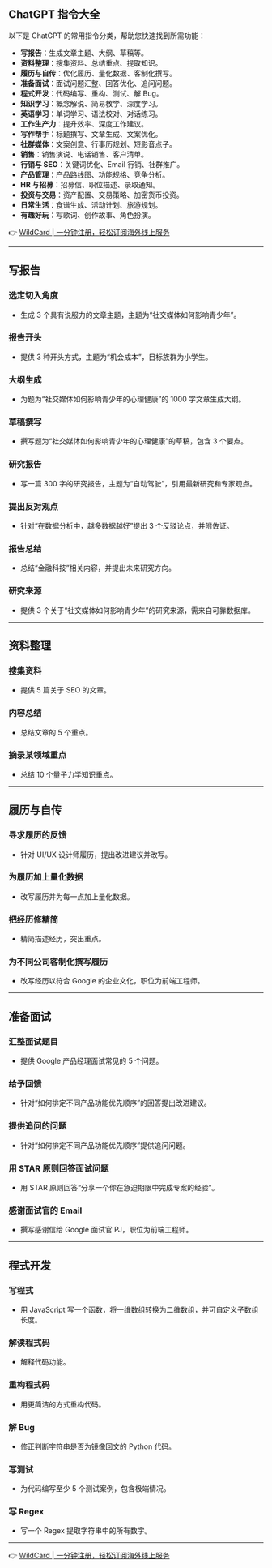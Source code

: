 ## ChatGPT 指令大全

以下是 ChatGPT 的常用指令分类，帮助您快速找到所需功能：

- **写报告**：生成文章主题、大纲、草稿等。
- **资料整理**：搜集资料、总结重点、提取知识。
- **履历与自传**：优化履历、量化数据、客制化撰写。
- **准备面试**：面试问题汇整、回答优化、追问问题。
- **程式开发**：代码编写、重构、测试、解 Bug。
- **知识学习**：概念解说、简易教学、深度学习。
- **英语学习**：单词学习、语法校对、对话练习。
- **工作生产力**：提升效率、深度工作建议。
- **写作帮手**：标题撰写、文章生成、文案优化。
- **社群媒体**：文案创意、行事历规划、短影音点子。
- **销售**：销售演说、电话销售、客户清单。
- **行销与 SEO**：关键词优化、Email 行销、社群推广。
- **产品管理**：产品路线图、功能规格、竞争分析。
- **HR 与招募**：招募信、职位描述、录取通知。
- **投资与交易**：资产配置、交易策略、加密货币投资。
- **日常生活**：食谱生成、活动计划、旅游规划。
- **有趣好玩**：写歌词、创作故事、角色扮演。

👉 [WildCard | 一分钟注册，轻松订阅海外线上服务](https://bit.ly/bewildcard)

---

## 写报告

### 选定切入角度
- 生成 3 个具有说服力的文章主题，主题为“社交媒体如何影响青少年”。

### 报告开头
- 提供 3 种开头方式，主题为“机会成本”，目标族群为小学生。

### 大纲生成
- 为题为“社交媒体如何影响青少年的心理健康”的 1000 字文章生成大纲。

### 草稿撰写
- 撰写题为“社交媒体如何影响青少年的心理健康”的草稿，包含 3 个要点。

### 研究报告
- 写一篇 300 字的研究报告，主题为“自动驾驶”，引用最新研究和专家观点。

### 提出反对观点
- 针对“在数据分析中，越多数据越好”提出 3 个反驳论点，并附佐证。

### 报告总结
- 总结“金融科技”相关内容，并提出未来研究方向。

### 研究来源
- 提供 3 个关于“社交媒体如何影响青少年”的研究来源，需来自可靠数据库。

---

## 资料整理

### 搜集资料
- 提供 5 篇关于 SEO 的文章。

### 内容总结
- 总结文章的 5 个重点。

### 摘录某领域重点
- 总结 10 个量子力学知识重点。

---

## 履历与自传

### 寻求履历的反馈
- 针对 UI/UX 设计师履历，提出改进建议并改写。

### 为履历加上量化数据
- 改写履历并为每一点加上量化数据。

### 把经历修精简
- 精简描述经历，突出重点。

### 为不同公司客制化撰写履历
- 改写经历以符合 Google 的企业文化，职位为前端工程师。

---

## 准备面试

### 汇整面试题目
- 提供 Google 产品经理面试常见的 5 个问题。

### 给予回馈
- 针对“如何排定不同产品功能优先顺序”的回答提出改进建议。

### 提供追问的问题
- 针对“如何排定不同产品功能优先顺序”提供追问问题。

### 用 STAR 原则回答面试问题
- 用 STAR 原则回答“分享一个你在急迫期限中完成专案的经验”。

### 感谢面试官的 Email
- 撰写感谢信给 Google 面试官 PJ，职位为前端工程师。

---

## 程式开发

### 写程式
- 用 JavaScript 写一个函数，将一维数组转换为二维数组，并可自定义子数组长度。

### 解读程式码
- 解释代码功能。

### 重构程式码
- 用更简洁的方式重构代码。

### 解 Bug
- 修正判断字符串是否为镜像回文的 Python 代码。

### 写测试
- 为代码编写至少 5 个测试案例，包含极端情况。

### 写 Regex
- 写一个 Regex 提取字符串中的所有数字。

---

👉 [WildCard | 一分钟注册，轻松订阅海外线上服务](https://bit.ly/bewildcard)